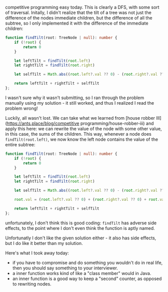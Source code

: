 competitive programming easy today. This is clearly a DFS, with some sort of traversal. Initally, I didn't realize that the tilt of a tree was not just the difference of the nodes immediate children, but the difference of all the subtree, so I only implemented it with the difference of the immediate children:

```typescript
function findTilt(root: TreeNode | null): number {
    if (!root) {
        return 0
    }

    let leftTilt = findTilt(root.left)
    let rightTilt = findTilt(root.right)

    let selfTilt = Math.abs((root.left?.val ?? 0) - (root.right?.val ?? 0))

    return leftTilt + rightTilt + selfTilt
};
```

I wasn't sure why it wasn't submitting, so I ran through the problem manually using my solution - it still worked, and thus I realized I read the problem wrong!

Luckily, all wasn't lost. We can take what we learned from [house robber III](https://ants.place/blog/competitive programming/house-robber-iii) and apply this here: we can rewrite the value of the node with some other value, in this case, the sums of the children. This way, whenever a node does `findTilt(root.left)`, we now know the left node contains the value of the entire subtree:

```typescript
function findTilt(root: TreeNode | null): number {
    if (!root) {
        return 0
    }

    let leftTilt = findTilt(root.left)
    let rightTilt = findTilt(root.right)

    let selfTilt = Math.abs((root.left?.val ?? 0) - (root.right?.val ?? 0))

    root.val = (root.left?.val ?? 0) + (root.right?.val ?? 0) + root.val

    return leftTilt + rightTilt + selfTilt
};
```

unfortunately, I don't think this is good coding: `findTilt` has adverse side effects, to the point where I don't even think the function is aptly named.

Unfortunatly I don't like the given solution either - it also has side effects, but I do like it better than my solution.

Here's what I took away today:
- if you have to compromise and do something you wouldn't do in real life, then you should say something to your interviewer.
- a inner function works kind of like a "class member" would in Java.
- an inner function is a good way to keep a "second" counter, as opposed to rewriting nodes.